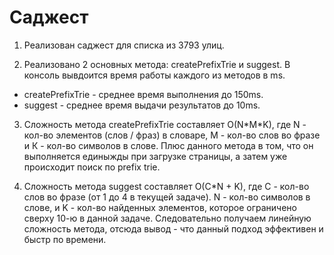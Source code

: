 # Cаджест

1. Реализован саджест для списка из 3793 улиц.

2. Реализовано 2 основных метода: createPrefixTrie и suggest. В консоль вывдоится время работы каждого из методов в ms.
  - createPrefixTrie - среднее время выполнения до 150ms.
  - suggest - среднее время выдачи результатов до 10ms.
  
3. Сложность метода createPrefixTrie составляет O(N\*M\*K), где N - кол-во элементов (слов / фраз) в словаре, M - кол-во слов во фразе и К - кол-во символов в слове. Плюс данного метода в том, что он выполняется единыжды при загрузке страницы, а затем уже происходит поиск по prefix trie.

4. Сложность метода suggest составляет O(C\*N + K), где C - кол-во слов во фразе (от 1 до 4 в текущей задаче). N - кол-во символов в слове, и K - кол-во найденных элементов, которое ограничено сверху 10-ю в данной задаче. Следовательно получаем линейную сложность метода, отсюда вывод - что данный подход эффективен и быстр по времени.
